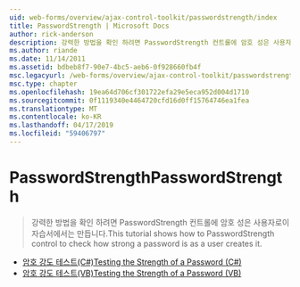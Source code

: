 ```yaml
---
uid: web-forms/overview/ajax-control-toolkit/passwordstrength/index
title: PasswordStrength | Microsoft Docs
author: rick-anderson
description: 강력한 방법을 확인 하려면 PasswordStrength 컨트롤에 암호 성은 사용자로이 자습서에서는 만듭니다.
ms.author: riande
ms.date: 11/14/2011
ms.assetid: bdbeb8f7-90e7-4bc5-aeb6-0f928660fb4f
msc.legacyurl: /web-forms/overview/ajax-control-toolkit/passwordstrength
msc.type: chapter
ms.openlocfilehash: 19ea64d706cf301722efa29e5eca952d004d1710
ms.sourcegitcommit: 0f1119340e4464720cfd16d0ff15764746ea1fea
ms.translationtype: MT
ms.contentlocale: ko-KR
ms.lasthandoff: 04/17/2019
ms.locfileid: "59406797"
---
```

# <a name="passwordstrength"></a><span data-ttu-id="6411c-103">PasswordStrength</span><span class="sxs-lookup"><span data-stu-id="6411c-103">PasswordStrength</span></span>

> <span data-ttu-id="6411c-104">강력한 방법을 확인 하려면 PasswordStrength 컨트롤에 암호 성은 사용자로이 자습서에서는 만듭니다.</span><span class="sxs-lookup"><span data-stu-id="6411c-104">This tutorial shows how to PasswordStrength control to check how strong a password is as a user creates it.</span></span>


- [<span data-ttu-id="6411c-105">암호 강도 테스트(C#)</span><span class="sxs-lookup"><span data-stu-id="6411c-105">Testing the Strength of a Password (C#)</span></span>](testing-the-strength-of-a-password-cs.md)
- [<span data-ttu-id="6411c-106">암호 강도 테스트(VB)</span><span class="sxs-lookup"><span data-stu-id="6411c-106">Testing the Strength of a Password (VB)</span></span>](testing-the-strength-of-a-password-vb.md)
